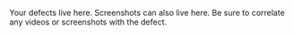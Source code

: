 Your defects live here.  Screenshots can also live here. Be sure to correlate any videos or screenshots with the defect.
